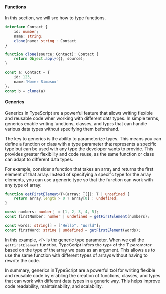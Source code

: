 #### Functions

In this section, we will see how to type functions.

```typescript
interface Contact {
	id: number;
	name: string;
	clone(name: string): Contact
}

function clone(source: Contact): Contact {
	return Object.apply({}, source);
}

const a: Contact = {
	id: 123,
	name:'Homer Simpson'
};
const b = clone(a)
```

#### Generics


Generics in TypeScript are a powerful feature that allows writing flexible and reusable code when working with different data types. In simple terms, generics enable writing functions, classes, and types that can handle various data types without specifying them beforehand.

The key to generics is the ability to parameterize types. This means you can define a function or class with a type parameter that represents a specific type but can be used with any type the developer wants to provide. This provides greater flexibility and code reuse, as the same function or class can adapt to different data types.

For example, consider a function that takes an array and returns the first element of that array. Instead of specifying a specific type for the array elements, you can use a generic type so that the function can work with any type of array:

```typescript
function getFirstElement<T>(array: T[]): T | undefined {
    return array.length > 0 ? array[0] : undefined;
}

const numbers: number[] = [1, 2, 3, 4, 5];
const firstNumber: number | undefined = getFirstElement(numbers);

const words: string[] = ["Hello", "World"];
const firstWord: string | undefined = getFirstElement(words);
```

In this example, ```<T>``` is the generic type parameter. When we call the ```getFirstElement``` function, TypeScript infers the type of the T parameter based on the type of the array we pass as an argument. This allows us to use the same function with different types of arrays without having to rewrite the code.

In summary, generics in TypeScript are a powerful tool for writing flexible and reusable code by enabling the creation of functions, classes, and types that can work with different data types in a generic way. This helps improve code readability, maintainability, and scalability.
